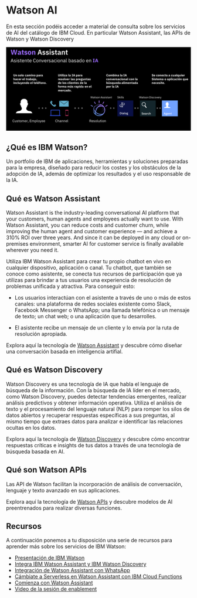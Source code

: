 # Watson AI

En esta sección podéis acceder a material de consulta sobre los servicios de AI del catálogo de IBM Cloud. En particular Watson Assistant, las APIs de Watson y Watson Discovery

![Watson AI](../images/watsonai.png)


## ¿Qué es IBM Watson?

Un portfolio de IBM de aplicaciones, herramientas y soluciones preparadas para la empresa, diseñado para reducir los costes y los obstáculos de la adopción de IA, además de optimizar los resultados y el uso responsable de la IA.


## Qué es Watson Assistant

Watson Assistant is the industry-leading conversational AI platform that your customers, human agents and employees actually want to use. With Watson Assistant, you can reduce costs and customer churn, while improving the human agent and customer experience — and achieve a 310% ROI over three years. And since it can be deployed in any cloud or on-premises environment, smarter AI for customer service is finally available wherever you need it.

Utiliza IBM Watson Assistant para crear tu propio chatbot en vivo en cualquier dispositivo, aplicación o canal. Tu chatbot, que también se conoce como asistente, se conecta tus recursos de participación que ya utilizas para brindar a tus usuarios una experiencia de resolución de problemas unificada y atractiva. Para conseguir esto:

- Los usuarios interactúan con el asistente a través de uno o más de estos canales: una plataforma de redes sociales existente como Slack, Facebook Messenger o WhatsApp; una llamada telefónica o un mensaje de texto; un chat web; o una aplicación que tu desarrolles.

- El asistente recibe un mensaje de un cliente y lo envía por la ruta de resolución apropiada.

Explora aquí la tecnología de [Watson Assistant](https://www.ibm.com/products/watson-assistant) y descubre cómo diseñar una conversación basada en inteligencia artifial.


## Qué es Watson Discovery

Watson Discovery es una tecnología de IA que habla el lenguaje de búsqueda de la información. Con la búsqueda de IA líder en el mercado, como Watson Discovery, puedes detectar tendencias emergentes, realizar análisis predictivos y obtener información operativa. Utiliza el análisis de texto y el procesamiento del lenguaje natural (NLP) para romper los silos de datos abiertos y recuperar respuestas específicas a sus preguntas, al mismo tiempo que extraes datos para analizar e identificar las relaciones ocultas en los datos.

Explora aquí la tecnología de [Watson Discovery](https://www.ibm.com/cloud/watson-discovery) y descubre cómo encontrar respuestas críticas e insights de tus datos a través de una tecnología de búsqueda basada en AI. 


## Qué son Watson APIs

Las API de Watson facilitan la incorporación de análisis de conversación, lenguaje y texto avanzado en sus aplicaciones.

Explora aquí la tecnología de [Watson APIs](https://www.ibm.com/watson/products-services) y descubre modelos de AI preentrenados para realizar diversas funciones. 


## Recursos

A continuación ponemos a tu disposición una serie de recursos para aprender más sobre los servicios de IBM Watson:

* [Presentación de IBM Watson](https://ibm.box.com/s/9vjg1rg0ucroqsx52vw0t6h4kg9w7pnn)
* [Integra IBM Watson Assistant y IBM Watson Discovery](https://www.ibm.com/cloud/architecture/content/course/integrate-ibm-watson-assistant-and-watson-discovery/connect-to-a-data-source/)
* [Integración de Watson Assistant con WhatsApp](https://developer.ibm.com/es/tutorials/integrating-ibm-watson-assistant-with-whatsapp/)
* [Cámbiate a Serverless en Watson Assistant con IBM Cloud Functions](https://developer.ibm.com/technologies/artificial-intelligence/tutorials/go-serverless-in-watson-assistant-with-ibm-cloud-function/)
* [Comienza con Watson Assistant](https://developer.ibm.com/learningpaths/get-started-watson-assistant/)
* [Video de la sesión de enablement](https://www.crowdcast.io/e/create-tu-chatbot-en-30)

